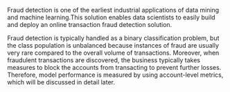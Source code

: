 Fraud detection is one of the earliest industrial applications of data mining and machine learning.This solution enables data scientists to easily build and deploy an online transaction fraud detection solution. 

Fraud detection is typically handled as a binary classification problem, but the class population is unbalanced because instances of fraud are usually very rare compared to the overall volume of transactions. Moreover, when fraudulent transactions are discovered, the business typically takes measures to block the accounts from transacting to prevent further losses. Therefore, model performance is measured by using account-level metrics, which will be discussed in detail later.